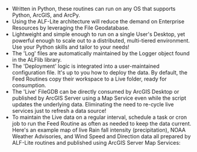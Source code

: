 - Written in Python, these routines can run on any OS that supports Python, ArcGIS, and ArcPy.
- Using the ALF-Lite architecture will reduce the demand on Enterprise Resources by leveraging the File Geodatabase.
- Lightweight and simple enough to run on a single User's Desktop, yet powerful enough to scale out to a distributed, multi-tiered environment. Use your Python skills and tailor to your needs!
- The 'Log' files are automatically maintained by the Logger object found in the ALFlib library.
- The 'Deployment' logic is integrated into a user-maintained configuration file. It's up to you how to deploy the data. By default, the Feed Routines copy their workspace to a Live folder, ready for consumption.
- The 'Live' FileGDB can be directly consumed by ArcGIS Desktop or published by ArcGIS Server using a Map Service even while the script updates the underlying data. Eliminating the need to re-cycle live services just to refresh a data source!
- To maintain the Live data on a regular interval, schedule a task or cron job to run the Feed Routine as often as needed to keep the data current.
Here's an example map of live Rain fall intensity (precipitation), NOAA Weather Advisories, and Wind Speed and Direction data all prepared by ALF-Lite routines and published using ArcGIS Server Map Services:
